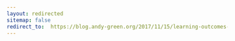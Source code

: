 ```yaml
---
layout: redirected
sitemap: false
redirect_to:  https://blog.andy-green.org/2017/11/15/learning-outcomes-for-cyber-defense-competitions-journal-publication/
---
```


